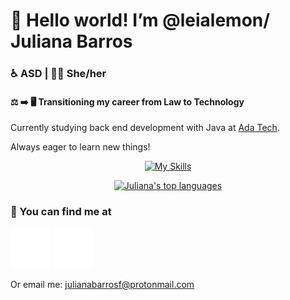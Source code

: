 # 👋 Hello world! I’m @leialemon/ Juliana Barros
### ♿ ASD | 👩‍💻 She/her

<p align="left">
  <h4> ⚖️ ➡️ 🖥️ Transitioning my career from Law to Technology </h4>
 Currently studying back end development with Java at <a href="https://ada.tech/" rel="noopener nofererrer" target="_blank">Ada Tech</a>.
  
 Always eager to learn new things! 
</p> 
<p align="center" display="block">
  <a href="https://skillicons.dev" rel="noopener nofererrer" target="_blank">
    <img src="https://skillicons.dev/icons?i=java,spring,postman,postgres,c,py,git,bash,linux,html,css,idea,neovim" alt="My Skills">
  </a>
</p> 
<!--<p align="center">
  <a href="https://github.com/anuraghazra/github-readme-stats" rel="noopener">
    <img src="https://github-readme-stats.vercel.app/api?username=leialemon&show_icons=true&theme=omni" alt="Juliana's GitHub stats">
  </a>
</p> -->
 
<p align="center">
  <a href="https://github.com/anuraghazra/github-readme-stats" rel="noopener nofererrer" target="_blank">
    <img src="https://github-readme-stats.vercel.app/api/top-langs/?username=leialemon&theme=omni" alt="Juliana's top languages">
  </a>  
</p>


### 📨 You can find me at
<a style="text-decoration-line:none" href="https://www.linkedin.com/in/juliana-de-barros/" target="_blank" rel="noopener nofererrer">
  <img style="text-decoration-line:none" src="https://raw.githubusercontent.com/CLorant/readme-social-icons/main/large/light/linkedin.svg">
</a>

<a style="text-decoration-line:none" href="https://www.discordapp.com/users/leialemon" rel="noopener nofererrer" target="_blank">
  <img style="text-decoration-line:none" src="https://raw.githubusercontent.com/CLorant/readme-social-icons/main/large/light/discord.svg">
</a>

Or email me: julianabarrosf@protonmail.com

<!---
leialemon/leialemon is a ✨ special ✨ repository because its `README.md` (this file) appears on your GitHub profile.
You can click the Preview link to take a look at your changes.
--->
